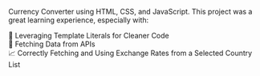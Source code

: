 Currency Converter using HTML, CSS, and JavaScript. This project was a great learning experience, especially with:

🌟 Leveraging Template Literals for Cleaner Code <br>
📡 Fetching Data from APIs <br>
📈 Correctly Fetching and Using Exchange Rates from a Selected Country List
